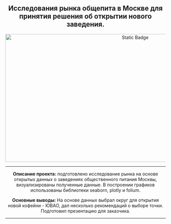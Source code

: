 <h2 align="center"> Исследования рынка общепита в Москве для принятия решения об
открытии нового заведения.</h2>

<p align="center" dir="auto">
<img alt="Static Badge" src="https://img.freepik.com/free-vector/coffee-shop-concept-illustration_114360-6551.jpg?w=1380&t=st=1695230542~exp=1695231142~hmac=3b3060186d1709f3cd560b41f40b3ee28cbcb7853410d4ecc52e438106237cd3" width="800" height="400">
</p>

<hr>

<p align="center" dir="auto"> 
<b>Описание проекта:</b> подготовлено исследование рынка на основе открытых данных о заведениях общественного питания Москвы, визуализированы полученные данные. 
В построении графиков использованы библиотеки seaborn, plotly и folium. 

 
<p align="center" dir="auto"> 
<b>Основные выводы:</b> На основе данных выбрал округ для открытия новой кофейни - ЮВАО, дал несколько рекомендаций о выборе точки. Подготовил презентацию для заказчика. 


<hr>
